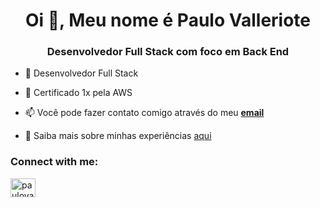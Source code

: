 <h1 align="center">Oi 👋, Meu nome é Paulo Valleriote</h1>
<h3 align="center">Desenvolvedor Full Stack com foco em Back End</h3>

- 🔭 Desenvolvedor Full Stack
- 🌱 Certificado 1x pela AWS

- 📫 Você pode fazer contato comigo através do meu **[email](paulomv29@outlook.com)**

- 📄 Saiba mais sobre minhas experiências [aqui](https://drive.google.com/file/d/15gHkj1NBD1OvOqIbUEmaCSzYX5SYz4pg/view?usp=sharing)

<h3 align="left">Connect with me:</h3>
<p align="left">
<a href="https://linkedin.com/in/paulovalleriote" target="blank"><img align="center" src="https://raw.githubusercontent.com/rahuldkjain/github-profile-readme-generator/master/src/images/icons/Social/linked-in-alt.svg" alt="paulovalleriote" height="30" width="40" /></a>
</p>
